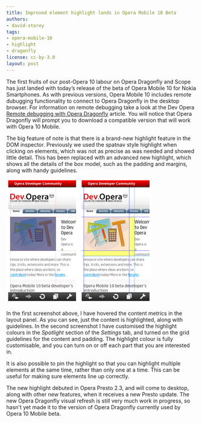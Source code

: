 ```yaml
---
title: Improved element highlight lands in Opera Mobile 10 Beta
authors:
- david-storey
tags:
- opera-mobile-10
- highlight
- dragonfly
license: cc-by-3.0
layout: post
---
```


<p>The first fruits of our post-Opera 10 labour on Opera Dragonfly and Scope has just landed with today’s release of the beta of Opera Mobile 10 for Nokia Smartphones. As with previous versions, Opera Mobile 10 includes remote dubugging functionality to connect to Opera Dragonfly in the desktop browser. For information on remote debugging take a look at the Dev Opera <a href="http://dev.opera.com/articles/view/remote-debugging-with-opera-dragonfly/">Remote debugging with Opera Dragonfly</a> article. You will notice that Opera Dragonfly will prompt you to download a compatible version that will work with Opera 10 Mobile.</p>

<p>The big feature of note is that there is a brand-new highlight feature in the DOM inspector. Previously we used the spatnav style highlight when clicking on elements, which was not as precise as was needed and showed little detail. This has been replaced with an advanced new highlight, which shows all the details of the box model, such as the padding and margins, along with handy guidelines.</p>

<img src="/blog/improved-element-highlight-lands-in-opera-mobile-10-beta/dflhighlight.png" alt="Opera Dragonfly highlighting in Opera Mobile" />

<p>In the first screenshot above, I have hovered the content metrics in the layout panel. As you can see, just the content is highlighted, along with guidelines. In the second screenshot I have customised the highlight colours in the <em>Spotlight</em> section of the <em>Settings</em> tab, and turned on the grid guidelines for the content and padding. The highlight colour is fully customisable, and you can turn on or off each part that you are interested in.</p>

<p>It is also possible to pin the highlight so that you can highlight multiple elements at the same time, rather than only one at a time. This can be useful for making sure elements line up correctly.</p>

<p>The new highlight debuted in Opera Presto 2.3, and will come to desktop, along with other new features, when it receives a new Presto update. The new Opera Dragonfly visual refresh is still very much work in progress, so hasn&#39;t yet made it to the version of Opera Dragonfly currently used by Opera 10 Mobile beta.</p>
